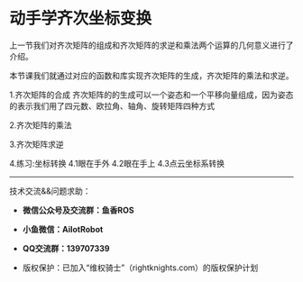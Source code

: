 # 动手学齐次坐标变换

上一节我们对齐次矩阵的组成和齐次矩阵的求逆和乘法两个运算的几何意义进行了介绍。

本节课我们就通过对应的函数和库实现齐次矩阵的生成，齐次矩阵的乘法和求逆。

1.齐次矩阵的合成
齐次矩阵的的生成可以一个姿态和一个平移向量组成，因为姿态的表示我们用了四元数、欧拉角、轴角、旋转矩阵四种方式




2.齐次矩阵的乘法

3.齐次矩阵求逆


4.练习:坐标转换
4.1眼在手外
4.2眼在手上
4.3点云坐标系转换

--------------

技术交流&&问题求助：

- **微信公众号及交流群：鱼香ROS**
- **小鱼微信：AiIotRobot**
- **QQ交流群：139707339**

- 版权保护：已加入“维权骑士”（rightknights.com）的版权保护计划
